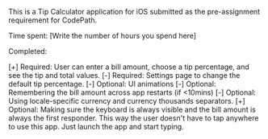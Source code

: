 This is a Tip Calculator application for iOS submitted as the pre-assignment requirement for CodePath.

Time spent: [Write the number of hours you spend here]

Completed:

[+] Required: User can enter a bill amount, choose a tip percentage, and see the tip and total values.
[-] Required: Settings page to change the default tip percentage.
[-] Optional: UI animations
[-] Optional: Remembering the bill amount across app restarts (if <10mins)
[-] Optional: Using locale-specific currency and currency thousands separators.
[+] Optional: Making sure the keyboard is always visible and the bill amount is always the first responder. This way the user doesn't have to tap anywhere to use this app. Just launch the app and start typing.

